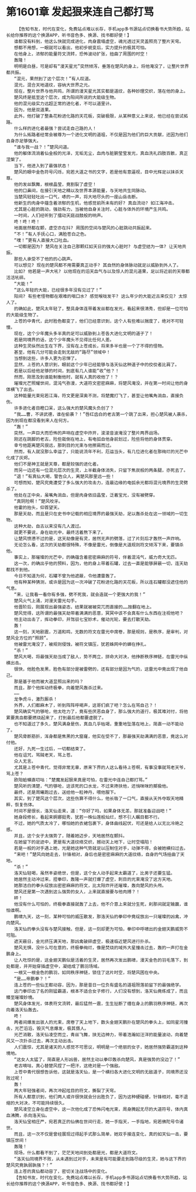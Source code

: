 # 第1601章 发起狠来连自己都打骂
        【告知书友，时代在变化，免费站点难以长存，手机app多书源站点切换看书大势所趋，站长给你推荐的这个换源APP，听书音色多、换源、找书都好使！】
       谁都没有料到，他这么快就完成进化，肉身震塌虚空，魂光透过天灵盖照亮了整片天穹。
       想都不用想，一眼就可以看出，他初步蜕变后，实力提升的极其可怕。
       在他身上，浓郁的能量符文流转，恐怖波动扩张，扭曲了周围的时空！
       轰隆！
       明明是白昼，可是却有“漫天星光”突然倾泻，垂落在楚风的身上，将他淹没了，让整片世界都共振。
       “混元，果然到了这个层次！”有人叹道。
       混元，混合天地道纹，容纳大世界之元。
       现在，整片世界与他共鸣，所谓的漫天星光其实都是道纹，各种妙理交织，落在他的身上。
       楚风终是抵至这个层次，成为阳间所说的大能级生物。
       他的混元级实力远超正常的进化者，不可以道里计。
       因为，他是双道果。
       此外，他打破了整条花粉进化路的天花板，突破极限，从某种意义上来说，他已经在尝试拓路。
       什么样的进化者最强？尝试走自己路的人！
       为什么拓路者经常会被尊为一个进化文明的道祖，不仅是因为他们的巨大贡献，还因为他们自身亦足够强大。
       “谁与我一战？！”楚风问道。
       他的躯体流淌着仙金般的光泽，无垢无尘，血肉与脏腑莹莹发光，真血洗礼四肢百骸，真正涅槃了。
       当下，他进入到了最强状态！
       楚风的眼中金色符号闪烁，宛若大道之书的文字，若是他有意逼视，目中光辉足以抹杀天尊。
       他的发丝飘舞，根根晶莹，竟割裂了虚空！
       他的口鼻间，在接引天地之精以及世界本源能量，与天地共生同脉动。
       当楚风轻轻吐出一口气，哧的一声，将大地尽头的一座山岳击断。
       他新生的肉身中蕴含着浓郁的生机，他感觉前所未有的好? 真血流动? 如江海冲击。
       尤其是心脏的跳动，强劲有力，当被他自身关注时，心脏与体外的环境产生共鸣。
       一时间，人们经听到了擂动天庭战鼓般的响声。
       咚！咚！咚！
       地面居然都在颤，虚空亦在抖? 周围的空间与楚风的心脏跳动共振起来。
       “不！”有人手抚心口，满脸苍白之色。
       “噗！”更有人直接大口吐血。
       一切都是因为? 楚风在关注自己那颗红如天日的强大心脏时? 与虚空结为一体? 让天地共振。
       那些人承受不了他的的心跳声。
       可以想见? 现在的楚风都不用需要真正动手? 其自然的身体脉动就足以威胁到外人了。
       比如? 他若是一声大吼? 以他现在的滔天血气与以及惊人的混元道果，足以将近前的天尊都活活吼碎。
       “大能！”
       “这么年轻的大能，已经很多年没有见过了！”
       阳间? 有些老怪物都在艰难的咽口水? 感觉喉咙发干? 这么年少的大能近古来仅见? 太惊人了。
       的确如此，楚风太年轻了，整具身体连带着发丝都在发光，看起来很清秀，但却是一位可怕的大能级生物了。
       上苍的中青代，此时脸色都变了，他们已经意识到，这个人有些难以揣度了，绝对不可轻慢。
       现在，这个少年魔头多半真的足可以威胁到上苍各大进化文明的道子了！
       若是同境界的话，这个少年魔头不见得比任何人差。
       这种生灵纵然出生在下界，没有在上苍成长，将来多半也是一个了不得的怪物。
       甚至，他有几分可能会走到无敌的“路尽”领域中！
       当想到这些，许多人更为忌惮了。
       显然，上苍的人意识到，眼前这个少年已经能够与洛天仙这种道子中的佼佼者比肩了。
       若是以后给他足够的时间，到底有几人谁能“收”他？！
       然而，刚思及到谁能制衡他时，就有人真的收他了！？
       璀璨光芒照耀世间，混沌气弥漫，大道符文密密麻麻，将楚风淹没，并在第一时间让他的身体横飞了出去。
       这种能量光束宛若江海，符文更是深奥不测，将楚魔打飞了，甚至让他嘴角淌血，直接负伤。
       许多进化者目瞪口呆，这么强大的楚风魔头负创了？
       “我……曹，不讲武德，谁在偷袭？！”唇红齿白的老古第一个跳了出来，担心楚风被人袭杀，因为到现在都没看到来人在何方。
       “轰！”
       突然，一声巨大而恐怖的声响在虚空中炸开，滚滚音波淹没了整片两界战场。
       刚还在跳脚的老古，险些栽倒在地上，有电弧自他身前划过，险些将他的身体贯穿。
       幸亏他距离楚风很远，那刺目的光束与他擦肩而过。
       然而，有人就没那么幸运了，只能说流年不利，厄运当头，有几位进化者在那绚烂的光芒中化成了灰烬。
       他们不是神王就是天尊，都是较强的进化者。
       而另一边还有一位混元层次的生灵，上半截身体消失，只留下焦炭般的两条腿，亦死去了。
       “退！”有真仙大喝，警告众人，离楚风那里远一些！
       可想而知，楚风究竟遭受了多么强大的攻击力，连最边缘的电弧余光都将混元境界的生灵劈杀了。
       他处在正中央，虽嘴角淌血，但是肉身依旧晶莹，泛着宝光，没有被劈穿。
       “真阴险啊！”楚风咬牙。
       他霍的抬头，仰首望天。
       那是天劫，而且是只在史书中记载的相应境界的最强天劫，足以轰杀处在这一领域的一切生物。
       这种大劫，自古以来没有几人渡过。
       就更不要说，身在劫光中，最终活着熬下来了。
       让楚风愤懑不过的是，这天劫像是有灵，居然无声的劈落，过了片刻后才轰然一声炸响。
       无论怎么看，这次的天劫都很特殊，不像是雷光，倒像是大道规则符文倾泻下来，要镇杀他。
       事实上，那璀璨的光芒中，的确蕴含着密密麻麻的符号，伴着混沌气，威力奇大无匹。
       这一次，的确出乎他的预料，因为，他的身上带着石罐，过去一直是能够屏蔽一切，连天劫都找不到他。
       今日不知道为何，石罐不曾为他遮蔽，令他遭雷轰了。
       他有种某种猜测，或许是因为这一次冲破了花粉进化路的天花板，所以连石罐都没遮住他的气息。
       “来，让我看一看你有多强，劈不死我，就会造就一个更强大的我！”
       楚风火气上涌，对漫天雷光勾手。
       他晋阶后，刚展现出最强姿态，结果就被被突兀而直接的……按翻在地上。
       楚风觉得，这所谓的最强天劫带着满满的恶意，冥冥中该不会真有什么东西在注视他吧？
       他主动出击了，挥动拳印，并驾驭七宝妙术，催动光轮，要去打散天劫。
       轰！
       这一刻，天地剧震，万道和鸣，无数的符文在雷光中席卷，那是规则，是秩序，是审判，对楚风全方位的“照顾”。
       他被雷光淹没了，被规则侵蚀，被符文镇压，犹若蛛网中的蝉在挣扎。
       “杀！”
       楚风大喝，将最强天劫当成了敌人，势不两立，拼命大对决，他挣断秩序神链，在雷光中纵横出击。
       很快，他脸色发黑，脸色有部分是被雷劈的，还有部分是因为气的，这雷光中竟出现了他自己。
       那是基于他而被大道显照出来的吗？
       而且，那个他挥动终极拳，向着楚风轰杀过来。
       ……
       龙争虎斗，激烈厮杀！
       外界，人们都麻木了，听到阵阵呼喝声，这哥们疯了吧？怎么在骂自己？！
       楚风确实气的够呛，他太吃力了，竟有些厌恶自身了，那么强大的道行，极其难对付，将他累要真血都要燃烧起来了，打到最后他都要虚脱了。
       也不知道过了多久，楚风满身是伤，真血几乎枯竭，重重地坠落在地上，简直一动不能动了。
       楚风骨断筋折，浑身都是焦黑的大窟窿，他实在受不了，那最强天劫满满的恶意，竟这么对付他。
       还好，九死一生过后，一切都结束了。
       他在诅咒，骂贼老天，骂上苍。
       众人无言。
       尤其是上苍中青代，觉得非常无辜，原来下界的人这么看待上苍啊，有事没事就骂老天爷，骂上苍？
       欧阳蛤蟆直叨咕：“楚魔发起狠来真是可怕，在雷光中连自己都打骂。”
       楚风听的清楚，气的够呛，这该死的口水龙，不过来搀扶他，还悄咪咪的揶揄他。
       最终，还是周曦跑过去，送给他一粒神丹，喂他服下。
       其实，到了楚风这个层次，这些伤算不得什么，他长吸了一口气，直接从天外夺取天地精粹，恢复伤体。
       时间不是很长，洛天仙走来，道：“你好了吗，如果身体无恙，那就准备迎战吧！”
       她身段修长，看起来婀娜挺秀，犹若一株仙莲般灿烂，想不引人瞩目都不行。
       不过，她的气质太冷了，哪怕她的衣裙包裹下，身体曲线起伏，可还是给人以无比冷艳之感。
       并且，这个女子太强势了，随着她迈步，天地居然在颤抖。
       在她留下的足迹中，更是有大道纹络交织，撼动天上地下，让时空塌陷！
       若是一般的对手遇上她，光是她这种气势就足以压制住对手，动弹不得，会被她横扫过去。
       “来吧！”楚风向她走去，针锋相对，身后也是密密麻麻的大道纹络，自身的气场扭曲了天地。
       “杀！”
       洛天仙轻喝，虽然丰姿绝世，但是，这个女人动手起来太霸道了，比男子还要生猛。
       她居然主动冲过来，捏拳印，轰隆一声就打爆了虚空，刺目的光束淹没了这方天地。
       她那洁白的拳头绽放出密密麻麻的符文，比太阳炸开还璀璨，轰向楚风的头颅。
       楚风还是第一次遇到这么强势的女人，上来就直接要与他肉搏？！
       砰！
       他没有什么可怕的，终极拳直接就轰了上去，他不介意上来就分生死，刹那间就定输赢，谁怕谁啊。
       鹏啸九天，这一刻，某种可怕的威压散发，那洛天仙的拳印中竟绽放出一只璀璨的凶禽，冲向楚风。
       洛天仙的拳头没有与楚风接触，但是，这一刻却更为可怕，拳印中呼啸出的金翅天鹏威势不可阻。
       遮天蔽日，金光挤压满天地，那凶禽破碎虚空，极速临近楚风进行扑杀。
       楚风无惧，没什么可在意的，终极拳绚烂，像是焚烧的域外大星撞击过去，轰的一声打在金鹏身上。
       让人吃惊的是，这金翅天鹏似是活着的生灵，居然再次发出鹏啸，漫天金色的羽毛落下，到处都是，并开始穿插虚空中，凝结成了鹏羽场域。
       一根又一根金色的鹏羽，如同秩序神链，锁住了这片时空，将楚风困在中央。
       “是……帝鹏拳？！”
       连上苍的一些仙王都动容，因为，那是昔日一位负有盛名的道祖殒落前留下的最强绝学。
       这门拳印出了名的刚猛霸道，根本不适合女子修行，人们没有想到，洛天仙竟练成了，而且臻至璀璨妙境。
       楚风身体发光，体表符文流转，最后猛然一震，生生扯断了缠在身上的鹏羽秩序神链，再次向着洛天仙轰去。
       咚！
       两者间爆发出骇人的光束，席卷了天上地下，数头金翅天鹏扑在楚风的拳头上，如同星河撞击，光芒滔滔，毁灭气息爆发，极其慑人。
       光芒消散，洛天仙凌空而立，青丝飞舞，挟无边神力，带着浩瀚如汪洋的能量波动，向着楚风又一次扑杀过去，再次主动出击。
       人们震惊，尤其是诸天的人感觉不可思议，明明是一个绝丽的女子，她居然强势霸道到这种境地。
       “这女人太猛了，简直是人形凶兽，居然主动以拳印轰杀向楚风，真是强势的没边了！”
       老古嘀咕，真心替楚风捏了一把汗，这绝对是一个强敌。
       上苍中青代很想告诉他，这就是洛天仙，是一个横扫各大进化文明的无敌道子，同境界还没败过呢！
       轰！
       两大年轻强者间，再次冲起炫目的符文，撕裂了天穹。
       所有人都意识到，他们两人或许很快就会分出胜负了，因为这种硬碰硬，针锋相对，毫不退缩的大对决，不可能持续很久。
       楚风凌空立身在虚空中，这一次他化成了恐怖闪电光束，周身腾起无尽的大道符号，体内真血沸腾，杀向洛天仙。
       洛天仙宝相庄严，宛若真正的仙佛在世间行走，她一手指天，一手指地，宛若佛陀号令诸世。
       而且，这一次不仅是曾经展现过得起手式那么简单，她双手接连变化，真的如天仙一击，要镇压世间！
       轰隆！
       现场，什么都看不到了，茫茫天地间到处都是光，都是大道符文。
       “洛天仙同境界不败，从未遇到过对手，未来是有可能要走到路尽级的生灵，她与这下界的楚风究竟孰弱孰强？！”
       连上苍的真仙都动容了，密切关注战场中的变化。
       【告知书友，时代在变化，免费站点难以长存，手机app多书源站点切换看书大势所趋，站长给你推荐的这个换源APP，听书音色多、换源、找书都好使！】